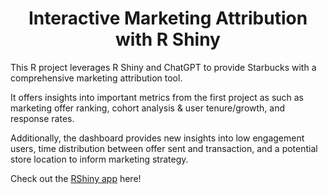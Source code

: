 <h1 align="center"> Interactive Marketing Attribution with R Shiny </h1>

This R project leverages R Shiny and ChatGPT to provide Starbucks with a comprehensive marketing attribution tool.

It offers insights into important metrics from the first project as such as marketing offer ranking, cohort analysis & user tenure/growth, and response rates. 

Additionally, the dashboard provides new insights into low engagement users, time distribution between offer sent and transaction, and a potential store location to inform marketing strategy.

Check out the [RShiny app](https://rewardsoffermarketingattribution2.shinyapps.io/starbucksv2/) here!
